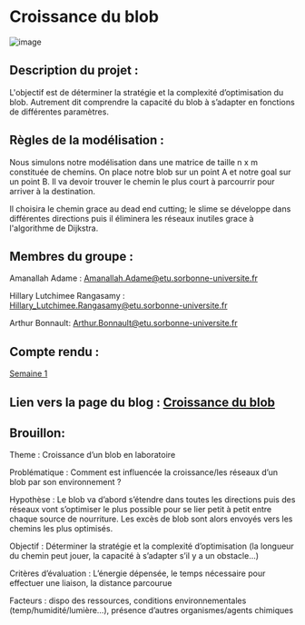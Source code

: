 # Croissance du blob

![image](https://www.science-et-vie.com/wp-content/uploads/scienceetvie/2021/10/qu-est-que-blob-animal-vegetal.jpg)

## Description du projet : ##

L'objectif est de déterminer la stratégie et la complexité d’optimisation du blob. Autrement dit comprendre la capacité du blob à s’adapter en fonctions de différentes paramètres.

## Règles de la modélisation : ##  

Nous simulons notre modélisation dans une matrice de taille n x m constituée de chemins. On place notre blob sur un point A et notre goal sur un point B. Il va devoir trouver le chemin le plus court à parcourrir pour arriver à la destination.

Il choisira le chemin grace au dead end cutting; le slime se développe dans différentes directions puis il éliminera les réseaux inutiles grace à l'algorithme de Dijkstra.

## Membres du groupe : ##

Amanallah Adame : Amanallah.Adame@etu.sorbonne-universite.fr

Hillary Lutchimee Rangasamy : Hillary_Lutchimee.Rangasamy@etu.sorbonne-universite.fr 

Arthur Bonnault: Arthur.Bonnault@etu.sorbonne-universite.fr

## Compte rendu : ##

[Semaine 1](https://are-dynamic-2024-g4.github.io/croissance-du-blob/semaine1)





## Lien vers la page du blog : <a href="https://are-dynamic-2024-g4.github.io/croissance-du-blob/"> Croissance du blob </a>


## Brouillon: ##  
Theme : Croissance d’un blob en laboratoire

Problématique : Comment est influencée la croissance/les réseaux d’un blob par son environnement ?

Hypothèse : Le blob va d’abord s’étendre dans toutes les directions puis des réseaux vont s’optimiser le plus possible pour se lier petit à petit entre chaque source de nourriture. Les excès de blob sont alors envoyés vers les chemins les plus optimisés.

Objectif : Déterminer la stratégie et la complexité d’optimisation (la longueur du chemin peut jouer, la capacité à s’adapter s’il y a un obstacle...)

Critères d’évaluation : L’énergie dépensée, le temps nécessaire pour effectuer une liaison, la distance parcourue

Facteurs : dispo des ressources, conditions environnementales (temp/humidité/lumière…), présence d’autres organismes/agents chimiques








